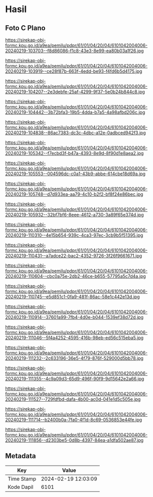 # Hasil

## Foto C Plano

https://sirekap-obj-formc.kpu.go.id/a9ea/pemilu/pdpr/61/01/04/20/04/6101042004006-20240219-103703--f8d86086-f1c8-43e3-8e99-ea80b03a1f26.jpg

https://sirekap-obj-formc.kpu.go.id/a9ea/pemilu/pdpr/61/01/04/20/04/6101042004006-20240219-103919--ce28f87b-663f-4edd-be93-f4fd6b5d4175.jpg

https://sirekap-obj-formc.kpu.go.id/a9ea/pemilu/pdpr/61/01/04/20/04/6101042004006-20240219-104207--2e3debfe-25af-4299-9f37-5e0b24b844c8.jpg

https://sirekap-obj-formc.kpu.go.id/a9ea/pemilu/pdpr/61/01/04/20/04/6101042004006-20240219-104442--3b72bfa3-19b5-4dda-b7a5-4a98afbd206c.jpg

https://sirekap-obj-formc.kpu.go.id/a9ea/pemilu/pdpr/61/01/04/20/04/6101042004006-20240219-104838--86ac7383-dc3c-4dbc-a12e-0adbced942f3.jpg

https://sirekap-obj-formc.kpu.go.id/a9ea/pemilu/pdpr/61/01/04/20/04/6101042004006-20240219-105342--f7ecbd3f-b47a-4393-8e9d-8f90d1e8aea2.jpg

https://sirekap-obj-formc.kpu.go.id/a9ea/pemilu/pdpr/61/01/04/20/04/6101042004006-20240219-105553--004596dc-c0a1-43b9-abbe-614cbe18d69a.jpg

https://sirekap-obj-formc.kpu.go.id/a9ea/pemilu/pdpr/61/01/04/20/04/6101042004006-20240219-105748--d7d933ea-aa79-4c10-b2f2-bf8f24e86bec.jpg

https://sirekap-obj-formc.kpu.go.id/a9ea/pemilu/pdpr/61/01/04/20/04/6101042004006-20240219-105932--32bf7bf6-8eee-4612-a730-3a89f65e374d.jpg

https://sirekap-obj-formc.kpu.go.id/a9ea/pemilu/pdpr/61/01/04/20/04/6101042004006-20240219-110310--4e15b654-939c-4ca3-97ec-3cb9b5f51395.jpg

https://sirekap-obj-formc.kpu.go.id/a9ea/pemilu/pdpr/61/01/04/20/04/6101042004006-20240219-110431--a7adce22-bac2-4352-9726-3f26f9661671.jpg

https://sirekap-obj-formc.kpu.go.id/a9ea/pemilu/pdpr/61/01/04/20/04/6101042004006-20240219-110604--cbc0a75e-2db2-46ce-b655-57795a5c7d4a.jpg

https://sirekap-obj-formc.kpu.go.id/a9ea/pemilu/pdpr/61/01/04/20/04/6101042004006-20240219-110745--e5d851c1-0fa9-481f-86ac-58e1c442e13d.jpg

https://sirekap-obj-formc.kpu.go.id/a9ea/pemilu/pdpr/61/01/04/20/04/6101042004006-20240219-110914--37601a99-7fb4-4d0e-b044-1539ef38d72d.jpg

https://sirekap-obj-formc.kpu.go.id/a9ea/pemilu/pdpr/61/01/04/20/04/6101042004006-20240219-111046--5f4a4252-4595-416b-98eb-ed56c515eba5.jpg

https://sirekap-obj-formc.kpu.go.id/a9ea/pemilu/pdpr/61/01/04/20/04/6101042004006-20240219-111232--2c633196-36e5-4f79-876f-529000d5bb78.jpg

https://sirekap-obj-formc.kpu.go.id/a9ea/pemilu/pdpr/61/01/04/20/04/6101042004006-20240219-111355--4c9a09d3-65d9-496f-90f9-9d15642e2a66.jpg

https://sirekap-obj-formc.kpu.go.id/a9ea/pemilu/pdpr/61/01/04/20/04/6101042004006-20240219-111527--729fdfbd-dafa-4b00-ac0d-041e1d5c505e.jpg

https://sirekap-obj-formc.kpu.go.id/a9ea/pemilu/pdpr/61/01/04/20/04/6101042004006-20240219-111714--b2400b0a-7fa0-4f1d-8c69-0536853e44fe.jpg

https://sirekap-obj-formc.kpu.go.id/a9ea/pemilu/pdpr/61/01/04/20/04/6101042004006-20240219-111856--d2303be5-0d8b-4397-84ea-a1dfa502ae87.jpg


## Metadata

| Key        | Value               |
| ---------- | ------------------- |
| Time Stamp | 2024-02-19 12:03:09 |
| Kode Dapil | 6101                |



